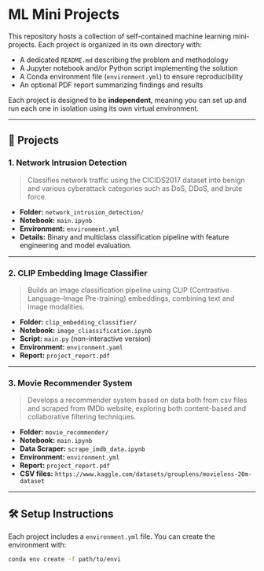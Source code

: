 # ML Mini Projects

This repository hosts a collection of self-contained machine learning mini-projects. Each project is organized in its own directory with:

- A dedicated `README.md` describing the problem and methodology
- A Jupyter notebook and/or Python script implementing the solution
- A Conda environment file (`environment.yml`) to ensure reproducibility
- An optional PDF report summarizing findings and results

Each project is designed to be **independent**, meaning you can set up and run each one in isolation using its own virtual environment.

---

## 📁 Projects

### 1. **Network Intrusion Detection**

> Classifies network traffic using the CICIDS2017 dataset into benign and various cyberattack categories such as DoS, DDoS, and brute force.

- **Folder:** `network_intrusion_detection/`
- **Notebook:** `main.ipynb`
- **Environment:** `environment.yml`
- **Details:** Binary and multiclass classification pipeline with feature engineering and model evaluation.

---

### 2. **CLIP Embedding Image Classifier**

> Builds an image classification pipeline using CLIP (Contrastive Language–Image Pre-training) embeddings, combining text and image modalities.

- **Folder:** `clip_embedding_classifier/`
- **Notebook:** `image_cliassification.ipynb`
- **Script:** `main.py` (non-interactive version)
- **Environment:** `environment.yaml`
- **Report:** `project_report.pdf`

---

### 3. **Movie Recommender System**

> Develops a recommender system based on data both from csv files and scraped from IMDb website, exploring both content-based and collaborative filtering techniques.

- **Folder:** `movie_recommender/`
- **Notebook:** `main.ipynb`
- **Data Scraper:** `scrape_imdb_data.ipynb`
- **Environment:** `environment.yml`
- **Report:** `project_report.pdf`
- **CSV files:** `https://www.kaggle.com/datasets/grouplens/movielens-20m-dataset`

---

## 🛠 Setup Instructions

Each project includes a `environment.yml` file. You can create the environment with:

```bash
conda env create -f path/to/envi